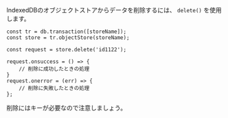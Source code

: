 IndexedDBのオブジェクトストアからデータを削除するには、 `delete()` を使用します。

```
const tr = db.transaction([storeName]);
const store = tr.objectStore(storeName);

const request = store.delete('id1122');

request.onsuccess = () => {
    // 削除に成功したときの処理
}
request.onerror = (err) => {
    // 削除に失敗したときの処理
};
```

削除にはキーが必要なので注意しましょう。
